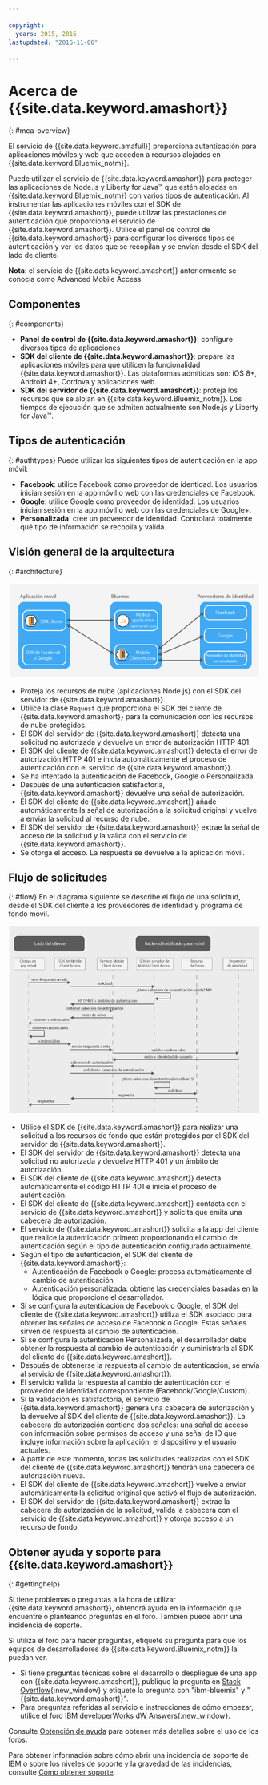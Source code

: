 ```yaml
---

copyright:
  years: 2015, 2016
lastupdated: "2016-11-06"

---
```


# Acerca de {{site.data.keyword.amashort}}
{: #mca-overview}


El servicio de {{site.data.keyword.amafull}} proporciona autenticación para aplicaciones móviles y web que acceden a recursos alojados en {{site.data.keyword.Bluemix_notm}}.

Puede utilizar el servicio de {{site.data.keyword.amashort}} para proteger las aplicaciones de Node.js y Liberty for Java&trade; que estén alojadas en {{site.data.keyword.Bluemix_notm}} con varios tipos de autenticación. Al instrumentar las aplicaciones móviles con el SDK de {{site.data.keyword.amashort}}, puede utilizar las prestaciones de autenticación que proporciona el servicio de {{site.data.keyword.amashort}}. Utilice el panel de control de {{site.data.keyword.amashort}} para configurar los diversos tipos de autenticación y ver los datos que se recopilan y se envían desde el SDK del lado de cliente.

**Nota**: el servicio de {{site.data.keyword.amashort}} anteriormente se conocía como Advanced Mobile Access.

## Componentes
{: #components}

* **Panel de control de {{site.data.keyword.amashort}}**: configure diversos tipos de aplicaciones
* **SDK del cliente de {{site.data.keyword.amashort}}**: prepare las aplicaciones móviles para que utilicen la funcionalidad {{site.data.keyword.amashort}}. Las plataformas admitidas son: iOS 8+, Android 4+, Cordova y aplicaciones web. 
* **SDK del servidor de {{site.data.keyword.amashort}}**: proteja los recursos que se alojan en {{site.data.keyword.Bluemix_notm}}. Los tiempos de ejecución que se admiten actualmente son Node.js y Liberty for Java&trade;.

## Tipos de autenticación
{: #authtypes}
Puede utilizar los siguientes tipos de autenticación en la app móvil:
* **Facebook**: utilice Facebook como proveedor de identidad. Los usuarios inician sesión en la app móvil o web con las credenciales de Facebook.
* **Google**: utilice Google como proveedor de identidad. Los usuarios inician sesión en la app móvil o web con las credenciales de Google+.
* **Personalizada**: cree un proveedor de identidad. Controlará totalmente qué tipo de información se recopila y valida.

## Visión general de la arquitectura
{: #architecture}

![Diagrama de la visión general de la arquitectura](images/mca-overview.jpg)

* Proteja los recursos de nube (aplicaciones Node.js) con el SDK del servidor de {{site.data.keyword.amashort}}.
* Utilice la clase `Request` que proporciona el SDK del cliente de {{site.data.keyword.amashort}} para la comunicación con los recursos de nube protegidos.
* El SDK del servidor de {{site.data.keyword.amashort}} detecta una solicitud no autorizada y devuelve un error de autorización HTTP 401.
* El SDK del cliente de {{site.data.keyword.amashort}} detecta el error de autorización HTTP 401 e inicia automáticamente el proceso de autenticación con el servicio de {{site.data.keyword.amashort}}.
* Se ha intentado la autenticación de Facebook, Google o Personalizada.
* Después de una autenticación satisfactoria, {{site.data.keyword.amashort}} devuelve una señal de autorización.
* El SDK del cliente de {{site.data.keyword.amashort}} añade automáticamente la señal de autorización a la solicitud original y vuelve a enviar la solicitud al recurso de nube.
* El SDK del servidor de {{site.data.keyword.amashort}} extrae la señal de acceso de la solicitud y la valida con el servicio de {{site.data.keyword.amashort}}.
* Se otorga el acceso.  La respuesta se devuelve a la aplicación móvil.

## Flujo de solicitudes
{: #flow}
En el diagrama siguiente se describe el flujo de una solicitud, desde el SDK del cliente a los proveedores de identidad y programa de fondo móvil.

![Diagrama del flujo de solicitudes](images/mca-sequence-overview.jpg)

* Utilice el SDK de {{site.data.keyword.amashort}} para realizar una solicitud a los recursos de fondo que están protegidos por el SDK del servidor de {{site.data.keyword.amashort}}.
* El SDK del servidor de {{site.data.keyword.amashort}} detecta una solicitud no autorizada y devuelve HTTP 401 y un ámbito de autorización.
* El SDK del cliente de {{site.data.keyword.amashort}} detecta automáticamente el código HTTP 401 e inicia el proceso de autenticación.
* El SDK del cliente de {{site.data.keyword.amashort}} contacta con el servicio de {{site.data.keyword.amashort}} y solicita que emita una cabecera de autorización.
* El servicio de {{site.data.keyword.amashort}} solicita a la app del cliente que realice la autenticación primero proporcionando el cambio de autenticación según el tipo de autenticación configurado actualmente.
* Según el tipo de autenticación, el SDK del cliente de {{site.data.keyword.amashort}}:
   * Autenticación de Facebook o Google: procesa automáticamente el cambio de autenticación
   * Autenticación personalizada: obtiene las credenciales basadas en la lógica que proporcione el desarrollador.
* Si se configura la autenticación de Facebook o Google, el SDK del cliente de {{site.data.keyword.amashort}} utiliza el SDK asociado para obtener las señales de acceso de Facebook o Google. Estas señales sirven de respuesta al cambio de autenticación.
* Si se configura la autenticación Personalizada, el desarrollador debe obtener la respuesta al cambio de autenticación y suministrarla al SDK del cliente de {{site.data.keyword.amashort}}.
* Después de obtenerse la respuesta al cambio de autenticación, se envía al servicio de {{site.data.keyword.amashort}}.
* El servicio valida la respuesta al cambio de autenticación con el proveedor de identidad correspondiente (Facebook/Google/Custom).
* Si la validación es satisfactoria, el servicio de {{site.data.keyword.amashort}} genera una cabecera de autorización y la devuelve al SDK del cliente de {{site.data.keyword.amashort}}. La cabecera de autorización contiene dos señales: una señal de acceso con información sobre permisos de acceso y una señal de ID que incluye información sobre la aplicación, el dispositivo y el usuario actuales.
* A partir de este momento, todas las solicitudes realizadas con el SDK del cliente de {{site.data.keyword.amashort}} tendrán una cabecera de autorización nueva.
* El SDK del cliente de {{site.data.keyword.amashort}} vuelve a enviar automáticamente la solicitud original que activó el flujo de autorización.
* El SDK del servidor de {{site.data.keyword.amashort}} extrae la cabecera de autorización de la solicitud, valida la cabecera con el servicio de {{site.data.keyword.amashort}} y otorga acceso a un recurso de fondo.


## Obtener ayuda y soporte para {{site.data.keyword.amashort}}
{: #gettinghelp}

Si tiene problemas o preguntas a la hora de utilizar {{site.data.keyword.amashort}}, obtendrá ayuda en la información que encuentre o planteando preguntas en el foro. También puede abrir una incidencia de soporte. 

Si utiliza el foro para hacer preguntas, etiquete su pregunta para que los equipos de desarrolladores de {{site.data.keyword.Bluemix_notm}} la puedan ver.

* Si tiene preguntas técnicas sobre el desarrollo o despliegue de una app con {{site.data.keyword.amashort}}, publique la pregunta en [Stack Overflow](http://stackoverflow.com/search?q={{site.data.keyword.amashort}}+ibm-bluemix){:new_window} y etiquete la pregunta con "ibm-bluemix" y "{{site.data.keyword.amashort}}".
* Para preguntas referidas al servicio e instrucciones de cómo empezar, utilice el foro [IBM developerWorks dW Answers](https://developer.ibm.com/answers/search.html?f=&type=question&redirect=search%2Fsearch&sort=relevance&q=mobile+client+access%20%2B[bluemix]){:new_window}. 

Consulte [Obtención de ayuda](https://www.{DomainName}/docs/support/index.html#getting-help) para obtener más detalles sobre el uso de los foros.

Para obtener información sobre cómo abrir una incidencia de soporte de IBM o sobre los niveles de soporte y la gravedad de las incidencias, consulte [Cómo obtener soporte](https://www.{DomainName}/docs/support/index.html#contacting-support).

